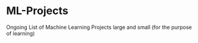 # ML-Projects
Ongoing List of Machine Learning Projects large and small (for the purpose of learning) 
